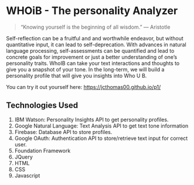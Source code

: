# WHOiB - The personality Analyzer

> “Knowing yourself is the beginning of all wisdom.” ― Aristotle

Self-reflection can be a fruitful and and worthwhile endeavor, but without quantitative input, it can lead to self-deprecation. With advances in natural language processing, self-assessments can be quantified and lead to concrete goals for improvement or just a better understanding of one’s personality traits. WhoIB can take your text interactions and thoughts to give you a snapshot of your tone. In the long-term, we will build a personality profile that will give you insights into Who U B.

You can try it out yourself here: https://jcthomas00.github.io/p1/ 

## Technologies Used

1. IBM Watson: Personality Insights API to get personality profiles.
2. Google Natural Language: Text Analysis API to get text tone information
3. Firebase: Database API to store profiles.
4. Google OAuth: Authentication API to store/retrieve text input for correct user.
5. Foundation Framework
6. JQuery
7. HTML
8. CSS
9. Javascript
